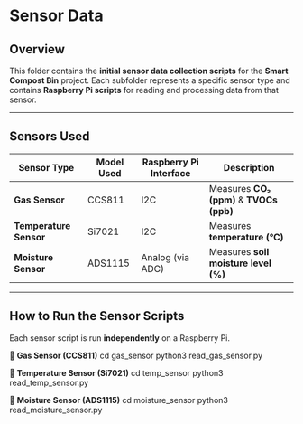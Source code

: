 # Sensor Data

## Overview
This folder contains the **initial sensor data collection scripts** for the **Smart Compost Bin** project. Each subfolder represents a specific sensor type and contains **Raspberry Pi scripts** for reading and processing data from that sensor.

---

## Sensors Used

| Sensor Type          | Model Used  | Raspberry Pi Interface | Description |
|----------------------|------------|------------------------|-------------|
| **Gas Sensor**      | CCS811      | I2C                    | Measures **CO₂ (ppm)** & **TVOCs (ppb)** |
| **Temperature Sensor** | Si7021  | I2C                    | Measures **temperature (°C)** |
| **Moisture Sensor** | ADS1115 | Analog (via ADC) | Measures **soil moisture level (%)** |

---

## How to Run the Sensor Scripts

Each sensor script is run **independently** on a Raspberry Pi.

📍 **Gas Sensor (CCS811)**
cd gas_sensor
python3 read_gas_sensor.py

📍 **Temperature Sensor (Si7021)**
cd temp_sensor
python3 read_temp_sensor.py

📍 **Moisture Sensor (ADS1115)**
cd moisture_sensor
python3 read_moisture_sensor.py
